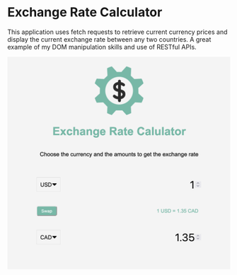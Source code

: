 # Exchange Rate Calculator 

This application uses fetch requests to retrieve current currency prices and display the current exchange rate between any two countries.  A great example of my DOM manipulation skills and use of RESTful APIs.

[![screenshot](/img/exchangeRateCalculator.png)](https://cqyates.github.io/exchange-rate-fetch/)
